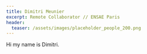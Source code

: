 ```yaml
---
title: Dimitri Meunier
excerpt: Remote Collaborator // ENSAE Paris
header:
  teaser: /assets/images/placeholder_people_200.png
---
```


Hi my name is Dimitri.

